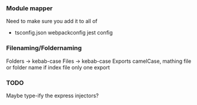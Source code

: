### Module mapper

Need to make sure you add it to all of

- tsconfig.json
  webpackconfig
  jest config

### Filenaming/Foldernaming

Folders -> kebab-case
Files -> kebab-case
Exports camelCase, mathing file or folder name if index file
only one export

### TODO

Maybe type-ify the express injectors?
